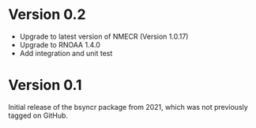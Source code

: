 # Version 0.2

- Upgrade to latest version of NMECR (Version 1.0.17)
- Upgrade to RNOAA 1.4.0
- Add integration and unit test

# Version 0.1

Initial release of the bsyncr package from 2021, which was not previously tagged on GitHub.

